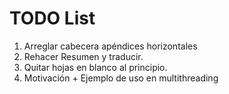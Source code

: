 # TODO List
1. Arreglar cabecera apéndices horizontales
2. Rehacer Resumen y traducir.
3. Quitar hojas en blanco al principio.
5. Motivación + Ejemplo de uso en multithreading
